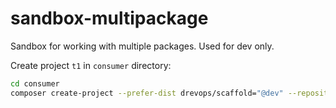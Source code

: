 # sandbox-multipackage
Sandbox for working with multiple packages. Used for dev only.

Create project `t1` in `consumer` directory:

```bash
cd consumer
composer create-project --prefer-dist drevops/scaffold="@dev" --repository '{"type": "path", "url": "../scaffold", "options": {"symlink": false}}' t1
```
